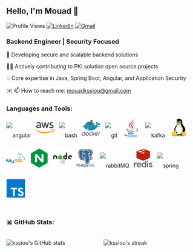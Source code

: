 <h2 align="left">Hello, I'm Mouad 👋</h2>

![Profile Views](https://komarev.com/ghpvc/?username=kssiou&style=flat-square) [![LinkedIn](https://img.shields.io/badge/LinkedIn-%230077B5.svg?style=flat-square&logo=linkedin&logoColor=white)](https://linkedin.com/in/mouadkssiou) [![Gmail](https://img.shields.io/badge/-Gmail-c14438?style=flat-square&logo=Gmail&logoColor=white)](mailto:mouadkssiou@gmail.com)

<h3 align="left">Backend Engineer | Security Focused</h3>

🚀 Developing secure and scalable backend solutions  

👨‍💻 Actively contributing to PKI solution open source projects

💡 Core expertise in Java, Spring Boot, Angular, and Application Security

✉️ 📫 How to reach me: mouadkssiou@gmail.com


<h3 align="left">Languages and Tools:</h3>
<p align="left" style="line-height: 70px"> 
  <img src="https://angular.io/assets/images/logos/angular/angular.svg" alt="angular" width="50" height="50"/>&nbsp;&nbsp;
  <img src="https://raw.githubusercontent.com/devicons/devicon/master/icons/amazonwebservices/amazonwebservices-original-wordmark.svg" alt="aws" width="50" height="50"/>&nbsp;&nbsp;
  <img src="https://www.vectorlogo.zone/logos/gnu_bash/gnu_bash-icon.svg" alt="bash" width="50" height="50"/>&nbsp;&nbsp;
  <img src="https://raw.githubusercontent.com/devicons/devicon/master/icons/docker/docker-original-wordmark.svg" alt="docker" width="50" height="50"/>&nbsp;&nbsp;
  <img src="https://www.vectorlogo.zone/logos/git-scm/git-scm-icon.svg" alt="git" width="50" height="50"/>&nbsp;&nbsp;
  <img src="https://raw.githubusercontent.com/devicons/devicon/master/icons/java/java-original.svg" alt="java" width="50" height="50"/>&nbsp;&nbsp;
  <img src="https://www.vectorlogo.zone/logos/apache_kafka/apache_kafka-icon.svg" alt="kafka" width="50" height="50"/>&nbsp;&nbsp;
  <img src="https://raw.githubusercontent.com/devicons/devicon/master/icons/linux/linux-original.svg" alt="linux" width="50" height="50"/>&nbsp;&nbsp;
  <img src="https://raw.githubusercontent.com/devicons/devicon/master/icons/mysql/mysql-original-wordmark.svg" alt="mysql" width="50" height="50"/>&nbsp;&nbsp;
  <img src="https://raw.githubusercontent.com/devicons/devicon/master/icons/nginx/nginx-original.svg" alt="nginx" width="50" height="50"/>&nbsp;&nbsp;
  <img src="https://raw.githubusercontent.com/devicons/devicon/master/icons/nodejs/nodejs-original-wordmark.svg" alt="nodejs" width="50" height="50"/>&nbsp;&nbsp;
  <img src="https://raw.githubusercontent.com/devicons/devicon/master/icons/postgresql/postgresql-original-wordmark.svg" alt="postgresql" width="50" height="50"/>&nbsp;&nbsp;
  <img src="https://www.vectorlogo.zone/logos/rabbitmq/rabbitmq-icon.svg" alt="rabbitMQ" width="50" height="50"/>&nbsp;&nbsp;
  <img src="https://raw.githubusercontent.com/devicons/devicon/master/icons/redis/redis-original-wordmark.svg" alt="redis" width="50" height="50"/>&nbsp;&nbsp;
  <img src="https://www.vectorlogo.zone/logos/springio/springio-icon.svg" alt="spring" width="50" height="50"/>&nbsp;&nbsp;
  <img src="https://raw.githubusercontent.com/devicons/devicon/master/icons/typescript/typescript-original.svg" alt="typescript" width="50" height="50"/>
</p>

<h3>📊 GitHub Stats:</h3>

<div style="display: flex; justify-content: space-between; margin-top: 30px">
  <img src="https://github-readme-stats.vercel.app/api?username=kssiou&hide=stars,issues&show_icons=true&theme=dark&rank_icon=github&cache_seconds=1800" alt="kssiou's GitHub stats" style="width: 49%" />
  <img src="https://github-readme-streak-stats.herokuapp.com/?user=kssiou&theme=dark&cache_seconds=1800" alt="kssiou's streak" style="width: 49%" />
</div>
